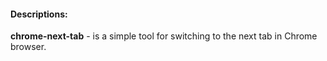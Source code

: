 #### Descriptions:

**chrome-next-tab** - is a simple tool for switching to the next tab in Chrome browser.